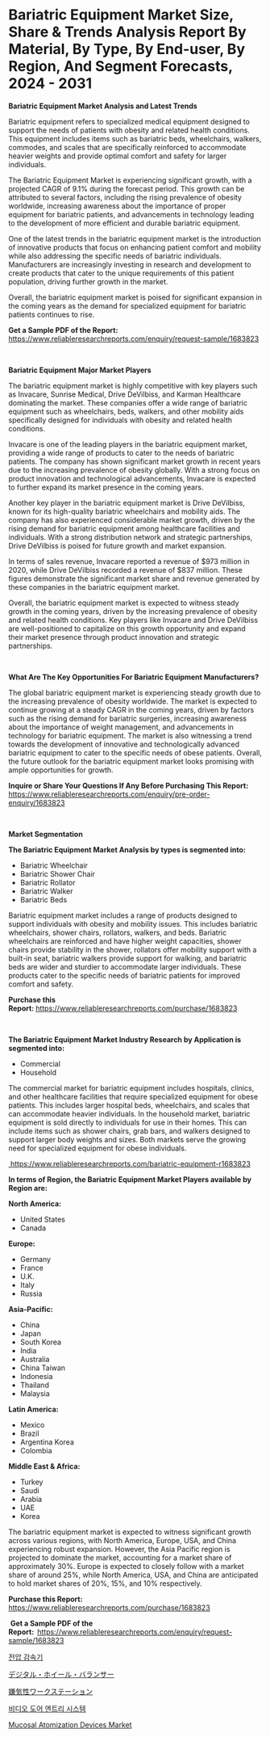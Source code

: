 <p><h1>Bariatric Equipment Market Size, Share & Trends Analysis Report By Material, By Type, By End-user, By Region, And Segment Forecasts, 2024 - 2031</h1></p><p><strong>Bariatric Equipment Market Analysis and Latest Trends</strong></p>
<p><p>Bariatric equipment refers to specialized medical equipment designed to support the needs of patients with obesity and related health conditions. This equipment includes items such as bariatric beds, wheelchairs, walkers, commodes, and scales that are specifically reinforced to accommodate heavier weights and provide optimal comfort and safety for larger individuals.</p><p>The Bariatric Equipment Market is experiencing significant growth, with a projected CAGR of 9.1% during the forecast period. This growth can be attributed to several factors, including the rising prevalence of obesity worldwide, increasing awareness about the importance of proper equipment for bariatric patients, and advancements in technology leading to the development of more efficient and durable bariatric equipment.</p><p>One of the latest trends in the bariatric equipment market is the introduction of innovative products that focus on enhancing patient comfort and mobility while also addressing the specific needs of bariatric individuals. Manufacturers are increasingly investing in research and development to create products that cater to the unique requirements of this patient population, driving further growth in the market.</p><p>Overall, the bariatric equipment market is poised for significant expansion in the coming years as the demand for specialized equipment for bariatric patients continues to rise.</p></p>
<p><strong>Get a Sample PDF of the Report:&nbsp;</strong> <a href="https://www.reliableresearchreports.com/enquiry/request-sample/1683823">https://www.reliableresearchreports.com/enquiry/request-sample/1683823</a></p>
<p>&nbsp;</p>
<p><strong>Bariatric Equipment Major Market Players</strong></p>
<p><p>The bariatric equipment market is highly competitive with key players such as Invacare, Sunrise Medical, Drive DeVilbiss, and Karman Healthcare dominating the market. These companies offer a wide range of bariatric equipment such as wheelchairs, beds, walkers, and other mobility aids specifically designed for individuals with obesity and related health conditions.</p><p>Invacare is one of the leading players in the bariatric equipment market, providing a wide range of products to cater to the needs of bariatric patients. The company has shown significant market growth in recent years due to the increasing prevalence of obesity globally. With a strong focus on product innovation and technological advancements, Invacare is expected to further expand its market presence in the coming years.</p><p>Another key player in the bariatric equipment market is Drive DeVilbiss, known for its high-quality bariatric wheelchairs and mobility aids. The company has also experienced considerable market growth, driven by the rising demand for bariatric equipment among healthcare facilities and individuals. With a strong distribution network and strategic partnerships, Drive DeVilbiss is poised for future growth and market expansion.</p><p>In terms of sales revenue, Invacare reported a revenue of $973 million in 2020, while Drive DeVilbiss recorded a revenue of $837 million. These figures demonstrate the significant market share and revenue generated by these companies in the bariatric equipment market.</p><p>Overall, the bariatric equipment market is expected to witness steady growth in the coming years, driven by the increasing prevalence of obesity and related health conditions. Key players like Invacare and Drive DeVilbiss are well-positioned to capitalize on this growth opportunity and expand their market presence through product innovation and strategic partnerships.</p></p>
<p>&nbsp;</p>
<p><strong>What Are The Key Opportunities For Bariatric Equipment Manufacturers?</strong></p>
<p><p>The global bariatric equipment market is experiencing steady growth due to the increasing prevalence of obesity worldwide. The market is expected to continue growing at a steady CAGR in the coming years, driven by factors such as the rising demand for bariatric surgeries, increasing awareness about the importance of weight management, and advancements in technology for bariatric equipment. The market is also witnessing a trend towards the development of innovative and technologically advanced bariatric equipment to cater to the specific needs of obese patients. Overall, the future outlook for the bariatric equipment market looks promising with ample opportunities for growth.</p></p>
<p><strong>Inquire or Share Your Questions If Any Before Purchasing This Report:</strong> <a href="https://www.reliableresearchreports.com/enquiry/pre-order-enquiry/1683823">https://www.reliableresearchreports.com/enquiry/pre-order-enquiry/1683823</a></p>
<p>&nbsp;</p>
<p><strong>Market Segmentation</strong></p>
<p><strong>The Bariatric Equipment Market Analysis by types is segmented into:</strong></p>
<p><ul><li>Bariatric Wheelchair</li><li>Bariatric Shower Chair</li><li>Bariatric Rollator</li><li>Bariatric Walker</li><li>Bariatric Beds</li></ul></p>
<p><p>Bariatric equipment market includes a range of products designed to support individuals with obesity and mobility issues. This includes bariatric wheelchairs, shower chairs, rollators, walkers, and beds. Bariatric wheelchairs are reinforced and have higher weight capacities, shower chairs provide stability in the shower, rollators offer mobility support with a built-in seat, bariatric walkers provide support for walking, and bariatric beds are wider and sturdier to accommodate larger individuals. These products cater to the specific needs of bariatric patients for improved comfort and safety.</p></p>
<p><strong>Purchase this Report:&nbsp;</strong><a href="https://www.reliableresearchreports.com/purchase/1683823">https://www.reliableresearchreports.com/purchase/1683823</a></p>
<p>&nbsp;</p>
<p><strong>The Bariatric Equipment Market Industry Research by Application is segmented into:</strong></p>
<p><ul><li>Commercial</li><li>Household</li></ul></p>
<p><p>The commercial market for bariatric equipment includes hospitals, clinics, and other healthcare facilities that require specialized equipment for obese patients. This includes larger hospital beds, wheelchairs, and scales that can accommodate heavier individuals. In the household market, bariatric equipment is sold directly to individuals for use in their homes. This can include items such as shower chairs, grab bars, and walkers designed to support larger body weights and sizes. Both markets serve the growing need for specialized equipment for obese individuals.</p></p>
<p><a href="https://www.reliableresearchreports.com/bariatric-equipment-r1683823">&nbsp;https://www.reliableresearchreports.com/bariatric-equipment-r1683823</a></p>
<p><strong>In terms of Region, the Bariatric Equipment Market Players available by Region are:</strong></p>
<p>
    <p> <strong> North America: </strong>
        <ul>
            <li>United States</li>
            <li>Canada</li>
        </ul>
        </p> 
    <p> <strong> Europe: </strong>
        <ul>
            <li>Germany</li>
            <li>France</li>
            <li>U.K.</li>
            <li>Italy</li>
            <li>Russia</li>
        </ul>
        </p> 
    <p> <strong> Asia-Pacific: </strong>
        <ul>
            <li>China</li>
            <li>Japan</li>
            <li>South Korea</li>
            <li>India</li>
            <li>Australia</li>
            <li>China Taiwan</li>
            <li>Indonesia</li>
            <li>Thailand</li>
            <li>Malaysia</li>
        </ul>
        </p> 
    <p> <strong> Latin America: </strong>
        <ul>
            <li>Mexico</li>
            <li>Brazil</li>
            <li>Argentina Korea</li>
            <li>Colombia</li>
        </ul>
        </p> 
    <p> <strong> Middle East & Africa: </strong>
        <ul>
            <li>Turkey</li>
            <li>Saudi</li>
            <li>Arabia</li>
            <li>UAE</li>
            <li>Korea</li>
        </ul>
    </p>
    </p>
<p><p>The bariatric equipment market is expected to witness significant growth across various regions, with North America, Europe, USA, and China experiencing robust expansion. However, the Asia Pacific region is projected to dominate the market, accounting for a market share of approximately 30%. Europe is expected to closely follow with a market share of around 25%, while North America, USA, and China are anticipated to hold market shares of 20%, 15%, and 10% respectively.</p></p>
<p><strong>Purchase this Report: </strong><a href="https://www.reliableresearchreports.com/purchase/1683823">https://www.reliableresearchreports.com/purchase/1683823</a></p>
<p>&nbsp;<strong>Get a Sample PDF of the Report:&nbsp;&nbsp;</strong><a href="https://www.reliableresearchreports.com/enquiry/request-sample/1683823">https://www.reliableresearchreports.com/enquiry/request-sample/1683823</a></p>
<p><strong></strong></p>
<p><p><a href="https://medium.com/@leeanford76845djf/%EC%A0%84%EC%95%95-%EA%B0%90%EC%87%A0%EA%B8%B0-%EC%8B%9C%EC%9E%A5-%EC%8B%9C%EC%9E%A5-cagr-%EC%8B%9C%EC%9E%A5-%EB%8F%99%ED%96%A5-%EB%B0%8F-%EC%84%B1%EC%9E%A5-%EC%A0%84%EB%9E%B5%EC%97%90-%EB%8C%80%ED%95%9C-%ED%86%B5%EC%B0%B0%EB%A0%A5-ff34e6b03587">전압 감속기</a></p><p><a href="https://medium.com/@lawrencewatkins654/%E3%83%87%E3%82%B8%E3%82%BF%E3%83%AB%E3%83%9B%E3%82%A4%E3%83%BC%E3%83%AB%E3%83%90%E3%83%A9%E3%83%B3%E3%82%B5%E3%83%BC%E5%B8%82%E5%A0%B4-%E5%B8%82%E5%A0%B4%E3%82%B7%E3%82%A7%E3%82%A2-%E5%B8%82%E5%A0%B4%E3%83%88%E3%83%AC%E3%83%B3%E3%83%89-%E3%81%8A%E3%82%88%E3%81%B3%E5%B0%86%E6%9D%A5%E3%81%AE%E6%88%90%E9%95%B7%E3%82%92%E6%8E%A2%E3%82%8B-e9ab0f3187e4">デジタル・ホイール・バランサー</a></p><p><a href="https://medium.com/@alfaro.etbn_52903/%E7%84%A1%E9%85%B8%E7%B4%A0%E4%BD%9C%E6%A5%AD%E3%82%B9%E3%83%86%E3%83%BC%E3%82%B7%E3%83%A7%E3%83%B3%E3%81%AE%E5%B8%82%E5%A0%B4-2031%E5%B9%B4%E3%81%BE%E3%81%A7%E3%81%AE%E3%83%88%E3%83%AC%E3%83%B3%E3%83%89-%E4%BA%88%E6%B8%AC-%E7%AB%B6%E4%BA%89%E5%88%86%E6%9E%90-9b7dd3e13c28">嫌気性ワークステーション</a></p><p><a href="https://medium.com/@alanperkins1921/%EB%B9%84%EB%94%94%EC%98%A4-%EC%B6%9C%EC%9E%85%EB%AC%B8-%EC%8B%9C%EC%8A%A4%ED%85%9C-%EC%8B%9C%EC%9E%A5-%EC%A0%90%EC%9C%A0%EC%9C%A8-%EB%B3%80%ED%99%94-%EB%B0%8F-%EC%8B%9C%EC%9E%A5-%EC%84%B1%EC%9E%A5-%ED%8A%B8%EB%A0%8C%EB%93%9C-2024-2031-9e0e9f4d306b">비디오 도어 엔트리 시스템</a></p><p><a href="https://github.com/sofayahoo2023/Market-Research-Report-List-4/blob/main/mucosal-atomization-devices-market.md">Mucosal Atomization Devices Market</a></p></p>